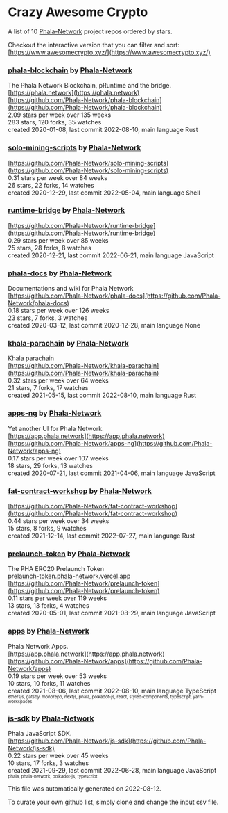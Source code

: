 # Crazy Awesome Crypto
A list of 10 [Phala-Network](https://github.com/Phala-Network) project repos ordered by stars.  

Checkout the interactive version that you can filter and sort: 
[https://www.awesomecrypto.xyz/](https://www.awesomecrypto.xyz/)  


### [phala-blockchain](https://github.com/Phala-Network/phala-blockchain) by [Phala-Network](https://github.com/Phala-Network)  
The Phala Network Blockchain, pRuntime and the bridge.  
[https://phala.network](https://phala.network)  
[https://github.com/Phala-Network/phala-blockchain](https://github.com/Phala-Network/phala-blockchain)  
2.09 stars per week over 135 weeks  
283 stars, 120 forks, 35 watches  
created 2020-01-08, last commit 2022-08-10, main language Rust  


### [solo-mining-scripts](https://github.com/Phala-Network/solo-mining-scripts) by [Phala-Network](https://github.com/Phala-Network)  
  
[https://github.com/Phala-Network/solo-mining-scripts](https://github.com/Phala-Network/solo-mining-scripts)  
0.31 stars per week over 84 weeks  
26 stars, 22 forks, 14 watches  
created 2020-12-29, last commit 2022-05-04, main language Shell  


### [runtime-bridge](https://github.com/Phala-Network/runtime-bridge) by [Phala-Network](https://github.com/Phala-Network)  
  
[https://github.com/Phala-Network/runtime-bridge](https://github.com/Phala-Network/runtime-bridge)  
0.29 stars per week over 85 weeks  
25 stars, 28 forks, 8 watches  
created 2020-12-21, last commit 2022-06-21, main language JavaScript  


### [phala-docs](https://github.com/Phala-Network/phala-docs) by [Phala-Network](https://github.com/Phala-Network)  
Documentations and wiki for Phala Network  
[https://github.com/Phala-Network/phala-docs](https://github.com/Phala-Network/phala-docs)  
0.18 stars per week over 126 weeks  
23 stars, 7 forks, 3 watches  
created 2020-03-12, last commit 2020-12-28, main language None  


### [khala-parachain](https://github.com/Phala-Network/khala-parachain) by [Phala-Network](https://github.com/Phala-Network)  
Khala parachain  
[https://github.com/Phala-Network/khala-parachain](https://github.com/Phala-Network/khala-parachain)  
0.32 stars per week over 64 weeks  
21 stars, 7 forks, 17 watches  
created 2021-05-15, last commit 2022-08-10, main language Rust  


### [apps-ng](https://github.com/Phala-Network/apps-ng) by [Phala-Network](https://github.com/Phala-Network)  
Yet another UI for Phala Network.  
[https://app.phala.network](https://app.phala.network)  
[https://github.com/Phala-Network/apps-ng](https://github.com/Phala-Network/apps-ng)  
0.17 stars per week over 107 weeks  
18 stars, 29 forks, 13 watches  
created 2020-07-21, last commit 2021-04-06, main language JavaScript  


### [fat-contract-workshop](https://github.com/Phala-Network/fat-contract-workshop) by [Phala-Network](https://github.com/Phala-Network)  
  
[https://github.com/Phala-Network/fat-contract-workshop](https://github.com/Phala-Network/fat-contract-workshop)  
0.44 stars per week over 34 weeks  
15 stars, 8 forks, 9 watches  
created 2021-12-14, last commit 2022-07-27, main language Rust  


### [prelaunch-token](https://github.com/Phala-Network/prelaunch-token) by [Phala-Network](https://github.com/Phala-Network)  
The PHA ERC20 Prelaunch Token  
[prelaunch-token.phala-network.vercel.app](prelaunch-token.phala-network.vercel.app)  
[https://github.com/Phala-Network/prelaunch-token](https://github.com/Phala-Network/prelaunch-token)  
0.11 stars per week over 119 weeks  
13 stars, 13 forks, 4 watches  
created 2020-05-01, last commit 2021-08-29, main language JavaScript  


### [apps](https://github.com/Phala-Network/apps) by [Phala-Network](https://github.com/Phala-Network)  
Phala Network Apps.  
[https://app.phala.network](https://app.phala.network)  
[https://github.com/Phala-Network/apps](https://github.com/Phala-Network/apps)  
0.19 stars per week over 53 weeks  
10 stars, 10 forks, 11 watches  
created 2021-08-06, last commit 2022-08-10, main language TypeScript  
<sub><sup>ethersjs, gatsby, monorepo, nextjs, phala, polkadot-js, react, styled-components, typescript, yarn-workspaces</sup></sub>


### [js-sdk](https://github.com/Phala-Network/js-sdk) by [Phala-Network](https://github.com/Phala-Network)  
Phala JavaScript SDK.  
[https://github.com/Phala-Network/js-sdk](https://github.com/Phala-Network/js-sdk)  
0.22 stars per week over 45 weeks  
10 stars, 17 forks, 3 watches  
created 2021-09-29, last commit 2022-06-28, main language JavaScript  
<sub><sup>phala, phala-network, polkadot-js, typescript</sup></sub>


This file was automatically generated on 2022-08-12.  

To curate your own github list, simply clone and change the input csv file.  